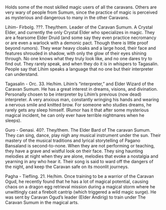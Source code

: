 Holds some of the most skilled magic users of all the caravans. Others are very wary of people from Sumum, since the practice of magic is perceived as mysterious and dangerous to many in the other Caravans.

Lihim- Firbolg. ???. They/them. Leader of the Caravan Sumum. A Crystal Elder, and currently the only Crystal Elder who specializes in magic. They are a fearsome Elder Druid (and some say they even practice necromancy or are even a warlock with a demonic pact. Though there is little proof beyond rumors). They wear heavy cloaks and a large hood, their face and features shrouded in shadow, with only the glow of their eyes shining through. No one knows what they truly look like, and no one dares try to find out. They rarely speak, and when they do it is in whispers to Tagasalin. People say that Lihim speaks a language that no one but their interpreter can understand.

  

Tagasalin - Orc. 33. He/him. Lihim’s “interpreter,” and Elder Wizard of the Caravan Sumum. He has a great interest in dreams, visions, and divination. Personally chosen to be interpreter by Lihim’s previous (now dead) interpreter. A very anxious man, constantly wringing his hands and wearing a nervous smile and knitted brow. For someone who studies dreams, he rarely gets any sleep himself. (Rumor has it that after some mysterious magical incident, he can only ever have terrible nightmares when he sleeps).

  

Guro - Genasi. 40?. They/them. The Elder Bard of The caravan Sumum. They can sing, dance, play nigh any musical instrument under the sun. Their mastery of the musical traditions and lyrical storytelling of Pagano Bansaland is second-to-none. When they are not performing or teaching, they have a grave and wistful look on their face. They sing haunting melodies at night when they are alone, melodies that evoke a nostalgia and yearning in any who hear it. Their song is said to ward off the dangers of the night, and keep the Caravan safe on its moonlit journeys.

  

Pagha - Tiefling. 21. He/him. Once training to be a warrior of the Caravan Ogud, he recently found that he has a lot of magical potential, causing chaos on a dragon egg retrieval mission during a magical storm where he unwittingly cast a firebolt cantrip (which triggered a wild magic surge). He was sent by Caravan Ogud’s leader (Elder Andirig) to train under The Caravan Sumum in the magical arts.